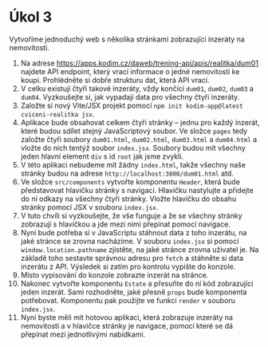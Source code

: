 # Úkol 3

Vytvoříme jednoduchý web s několika stránkami zobrazující inzeráty na nemovitosti.

1. Na adrese https://apps.kodim.cz/daweb/trening-api/apis/realitka/dum01 najdete API endpoint, který vrací informace o jedné nemovitosti ke koupi. Prohlédněte si dobře strukturu dat, která API vrací.
1. V celku existují čtyři takové inzeráty, vždy končící `dum01`, `dum02`, `dum03` a `dum04`. Vyzkoušejte si, jak vypadají data pro všechny čtyři inzeráty.
1. Založte si nový Vite/JSX projekt pomocí `npm init kodim-app@latest cviceni-realitka jsx`.
1. Aplikace bude obsahovat celkem čtyři stránky – jednu pro každý inzerát, které budou sdílet stejný JavaScriptový soubor. Ve složce `pages` tedy založte čtyři soubory `dum01.html`, `dum02.html`, `dum03.html` a `dum04.html` a vložte do nich tentýž soubor `index.jsx`. Soubory budou mít všechny jeden hlavní element `div` s id `root` jak jsme zvyklí.
1. V této aplikaci nebudeme mít žádny `index.html`, takže všechny naše stránky budou na adrese `http://localhost:3000/dum01.html` atd.
1. Ve složce `src/components` vytvořte komponentu `Header`, která bude představovat hlavičku stránky s navigací. Hlavičku nastylujte a přidejte do ní odkazy na všechny čtyři stránky. Vložte hlavičku do obsahu stránky pomocí JSX v souboru `index.jsx`.
1. V tuto chvíli si vyzkoušejte, že vše funguje a že se všechny stránky zobrazují s hlavičkou a jde mezi nimi přepínat pomocí navigace.
1. Nyní bude potřeba si v JavaScriptu stáhnout data z toho inzerátu, na jaké stránce se zrovna nacházíme. V souboru `index.jsx` si pomocí `window.location.pathname` zjistěte, na jaké stránce zrovna uživatel je. Na základě toho sestavte správnou adresu pro `fetch` a stáhněte si data inzerátu z API. Výsledek si zatím pro kontrolu vypište do konzole.
1. Místo vypisování do konzole zobrazte inzerát na stránce.
1. Nakonec vytvořte komponentu `Estate` a přesuňte do ní kód zobrazující jeden inzerát. Sami rozhodněte, jaké přesně `props` bude komponenta potřebovat. Komponentu pak použijte ve funkci `render` v souboru `index.jsx`.
1. Nyní byste měli mít hotovou aplikaci, která zobrazuje inzeráty na nemovitosti a v hlavičce stránky je navigace, pomocí které se dá přepínat mezi jednotlivými nabídkami.